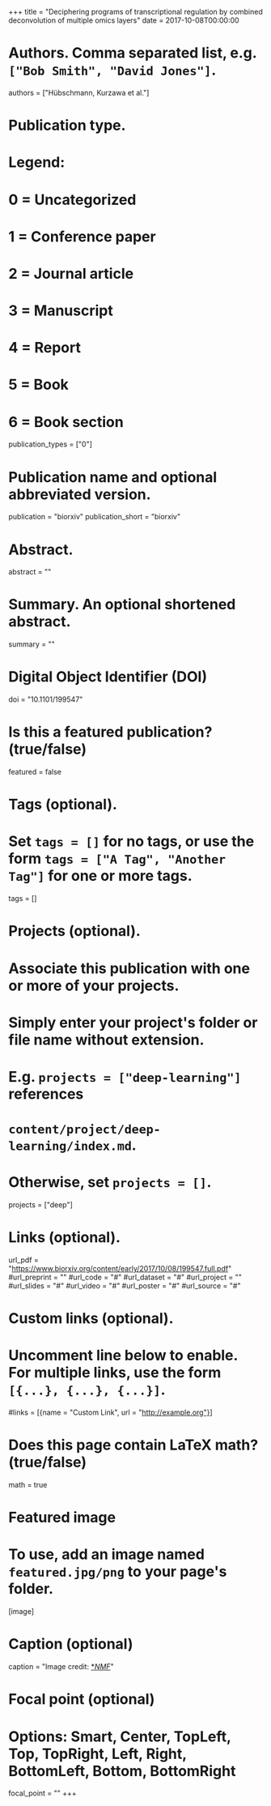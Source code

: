 +++
title = "Deciphering programs of transcriptional regulation by combined deconvolution of multiple omics layers"
date = 2017-10-08T00:00:00

# Authors. Comma separated list, e.g. `["Bob Smith", "David Jones"]`.
authors = ["Hübschmann, Kurzawa et al."]

# Publication type.
# Legend:
# 0 = Uncategorized
# 1 = Conference paper
# 2 = Journal article
# 3 = Manuscript
# 4 = Report
# 5 = Book
# 6 = Book section
publication_types = ["0"]

# Publication name and optional abbreviated version.
publication = "biorxiv"
publication_short = "biorxiv"

# Abstract.
abstract = ""

# Summary. An optional shortened abstract.
summary = ""

# Digital Object Identifier (DOI)
doi = "10.1101/199547"

# Is this a featured publication? (true/false)
featured = false

# Tags (optional).
#   Set `tags = []` for no tags, or use the form `tags = ["A Tag", "Another Tag"]` for one or more tags.
tags = []

# Projects (optional).
#   Associate this publication with one or more of your projects.
#   Simply enter your project's folder or file name without extension.
#   E.g. `projects = ["deep-learning"]` references 
#   `content/project/deep-learning/index.md`.
#   Otherwise, set `projects = []`.
projects = ["deep"]

# Links (optional).
url_pdf = "https://www.biorxiv.org/content/early/2017/10/08/199547.full.pdf"
#url_preprint = ""
#url_code = "#"
#url_dataset = "#"
#url_project = ""
#url_slides = "#"
#url_video = "#"
#url_poster = "#"
#url_source = "#"

# Custom links (optional).
#   Uncomment line below to enable. For multiple links, use the form `[{...}, {...}, {...}]`.
#links = [{name = "Custom Link", url = "http://example.org"}]

# Does this page contain LaTeX math? (true/false)
math = true

# Featured image
# To use, add an image named `featured.jpg/png` to your page's folder. 
[image]
  # Caption (optional)
  caption = "Image credit: [**NMF*](https://www.biorxiv.org/content/early/2017/10/08/199547.full.pdf)"

  # Focal point (optional)
  # Options: Smart, Center, TopLeft, Top, TopRight, Left, Right, BottomLeft, Bottom, BottomRight
  focal_point = ""
+++


